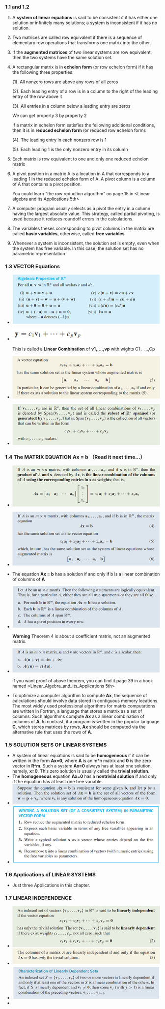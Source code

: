 ### 1.1 and 1.2

1. A **system of linear equations** is said to be consistent if it has either one solution or infinitely many solutions; a system is inconsistent if it has no solution.

2. Two matrices are called row equivalent if there is a sequence of elementary row operations that transforms one matrix into the other.

3. If the **augmented matrices** of two linear systems are row equivalent, then the two systems have the same solution set.

4. A rectangular matrix is in **echelon form** (or row echelon form) if it has the following three properties:

   (1). All nonzero rows are above any rows of all zeros

   (2). Each leading entry of a row is in a column to the right of the leading entry of the row above it

   (3). All entries in a column below a leading entry are zeros

   We can get property 3 by property 2

   If a matrix in echelon form satisfies the fellowing additional conditions, then it is in **reduced echelon form** (or reduced row echelon form):

   (4). The leading entry in each nonzero row is 1

   (5). Each leading 1 is the only nonzero entry in its column

5. Each matrix is row equivalent to  one and only one reduced echelon matrix

6. A pivot position in a matrix A is a location in A that corresponds to a leading 1 in the reduced echelon form of A. A pivot column is a column of A that contains a pivot position.


   You could learn "the row reduction algorithm" on page 15 in <Linear algebra and its Applications 5th>

   

7. A computer program usually selects as a pivot the entry in a column having the largest absolute value. This strategy, called partial pivoting, is used because it reduces roundoff errors in the calculations.
8. The variables theses corresponding to pivot columns in the matrix are called **basic variables**, otherwise, called **free variables**
9. Whenever a system is inconsistent, the solution set is empty, even when the system has free variable. In this case, the solution set has no parametric representation

### 1.3 VECTOR Equations

- ![](img/1.png)

- ![Linear Combination](img/2.png)

  This is called a **Linear Combination** of **v1,....,vp** with wights C1，...,Cp

- ![](img/3.png)

- ![](img\4.png)

### 1.4 The MATRIX EQUATION Ax = b （Read it next time...）

- ![](img/5.png)

- ![](img/6.png)

- The equation **Ax = b** has a solution if and only if b is a linear combination of columns of **A**

- ![](img/7.png)

  **Warning** Theorem 4 is about a coefficient matrix, not an augmented matrix.

- ![](img/8.png)

  if you want proof of above theorem, you can find it page 39 in a book named <Linear_Algebra_and_Its_Applications 5th>

- To optimize a computer algorithm to compute **Ax**, the sequence of calculations should involve data stored in contiguous memory locations. The most widely used professional algorithms for matrix computations are written in Fortran, a language that stores a matrix as a set of columns. Such algorithms compute **Ax** as a linear combination of columns of **A**. In contrast, if a program is written in the popular language **C**, which stores matrices by rows, **Ax** should be computed via the alternative rule that uses the rows of **A**.

### 1.5 SOLUTION SETS OF LINEAR SYSTEMS

- A system of linear equations is said to be **homogeneous** if it can be written in the form **Ax=0**, where **A** is an m*n matrix and **0** is the zero vector in **R^m**. Such a system **Ax=0** always has at least one solution, namely, **x=0**. This zero solution is usually called the **trivial solution**.
- The **homogeneous** equation **Ax=0** has a **nontrivial solution** if and only if the equation has at least one free variable.
- ![](img\9.png)
- ![](img\10.png)

### 1.6 Applications of LINEAR SYSTEMS

- Just three Applications in this chapter.

### 1.7 LINEAR INDEPENDENCE

- ![](img\11.png)
- ![](img\12.png)
- ![](img\13.png)
- 




